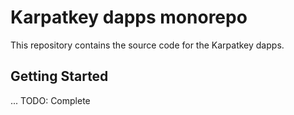 # Karpatkey dapps monorepo

This repository contains the source code for the Karpatkey dapps.

## Getting Started

... TODO: Complete

